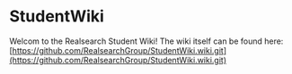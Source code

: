 # StudentWiki
Welcom to the Realsearch Student Wiki! The wiki itself can be found here: [https://github.com/RealsearchGroup/StudentWiki.wiki.git](https://github.com/RealsearchGroup/StudentWiki.wiki.git)
